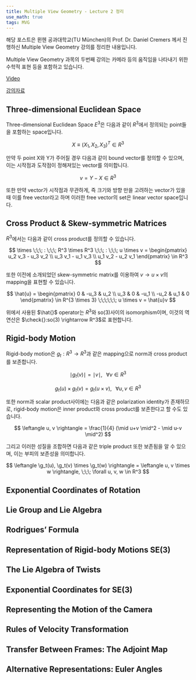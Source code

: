 ```yaml
---
title: Multiple View Geometry - Lecture 2 정리
use_math: true
tags: MVG
---
```



해당 포스트은 뮌헨 공과대학교(TU München)의 Prof. Dr. Daniel Cremers 께서 진행하신 Multiple View Geometry 강의를 정리한 내용입니다.

Multiple View Geometry 과목의 두번째 강의는 카메라 등의 움직임을 나타내기 위한 수학적 표현 등을 포함하고 있습니다.

[Video](https://www.youtube.com/user/cvprtum/videos)

[강의자료](https://drive.google.com/file/d/19vI3xbLeXcQuJz15UtwHp-YNsT5gZxEm/view?usp=sharing)


## Three-dimensional Euclidean Space

Three-dimensional Euclidean Space $E^3$은 다음과 같이 $R^3$에서 정의되는 point들을 포함하는 space입니다.

$$
X \equiv (X_1, X_2, X_3)^T \in R^3 
$$

만약 두 point X와 Y가 주어질 경우 다음과 같이 bound vector를 정의할 수 있으며, 이는 시작점과 도작점이 정해져있는 vector를 의미합니다.

$$
v = Y - X \in R^3
$$

또한 만약 vector가 시작점과 무관하게, 즉 크기와 방향 만을 고려하는 vector가 있을 때 이를 free vector라고 하며 이러한 free vector의 set은 linear vector space입니다.

## Cross Product & Skew-symmetric Matrices

$R^3$에서는 다음과 같이 cross product를 정의할 수 있습니다.

$$
\times \;\;\; : \;\;\; R^3 \times R^3 \;\;\; : \;\;\; u \times v = 
\begin{pmatrix}
u_2 v_3 - u_3 v_2 \\ 
u_3 v_1 - u_1 v_3 \\ 
u_1 v_2 - u_2 v_1 
\end{pmatrix} \in R^3
$$

또한 이전에 소개되었던 skew-symmetric matrix를 이용하여 $v \rightarrow u \times v$의 mapping을 표현할 수 있습니다.

$$
\hat{u} =
\begin{pmatrix}
0 & -u_3 & u_2 \\ 
u_3 & 0 & -u_1 \\ 
-u_2 & u_1 & 0 
\end{pmatrix} \in R^{3 \times 3} \;\;\;\;\;\; u \times v = \hat{u}v
$$

위에서 사용된 $\hat{}$ operator는 $R^3$와 so(3)사이의 isomorphism이며, 이것의 역연산은 $\check{}:so(3) \rightarrow R^3$로 표현합니다.


## Rigid-body Motion

Rigid-body motion은 $g_t : R^3 \rightarrow R^3$과 같은 mapping으로 norm과 cross product를 보존합니다.

$$
\mid g_t (v) \mid = \mid v \mid, \;\;\; \forall v \in R^3
$$

$$
g_t(u) \times g_t(v) = g_t(u \times v), \;\;\; \forall u, v \in R^3
$$

또한 norm과 scalar product사이에는 다음과 같은 polarization identity가 존재하므로, rigid-body motion은 inner product와 cross product를 보존한다고 할 수도 있습니다.

$$
\leftangle u, v \rightangle = \frac{1}{4} (\mid u+v \mid^2 - \mid u-v \mid^2)
$$

그리고 이러한 성질을 조합하면 다음과 같은 triple product 또한 보존됨을 알 수 있으며, 이는 부피의 보존성을 의미합니다.

$$
\leftangle \g_t(u), \g_t(v) \times \g_t(w) \rightangle = \leftangle u, v \times w \rightangle, \;\;\; \forall u, v, w \in R^3
$$


## Exponential Coordinates of Rotation

## Lie Group and Lie Algebra

## Rodrigues’ Formula

## Representation of Rigid-body Motions SE(3)

## The Lie Algebra of Twists

## Exponential Coordinates for SE(3)

## Representing the Motion of the Camera

## Rules of Velocity Transformation

## Transfer Between Frames: The Adjoint Map

## Alternative Representations: Euler Angles

























